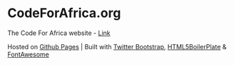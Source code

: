 CodeForAfrica.org
=================

The Code For Africa website - [Link](http://www.codeforafrica.org)

Hosted on [Github Pages](http://pages.github.com) | Built with [Twitter Bootstrap](http://getbootstrap.com), [HTML5BoilerPlate](http://html5boilerplate.com) & [FontAwesome](http://fortawesome.github.com/Font-Awesome/)
